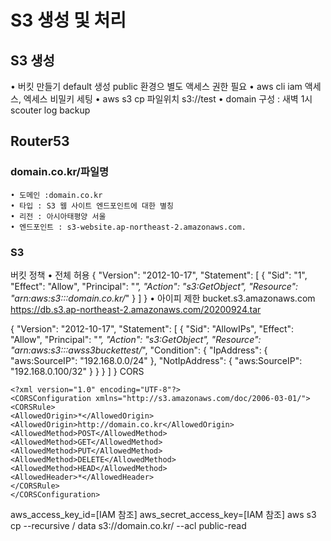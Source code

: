 # S3 생성 및 처리
## S3 생성
• 버킷 만들기 default 생성 public 환경으 별도 액세스 권한 필요
• aws cli iam 액세스, 엑세스 비밀키 세팅
• aws s3 cp 파일위치 s3://test
• domain 구성 : 새벽 1시 scouter log backup

## Router53
### domain.co.kr/파일명
    • 도메인 :domain.co.kr
    • 타입 : S3 웹 사이트 엔드포인트에 대한 별칭
    • 리전 : 아시아태평양 서울
    • 엔드포인트 : s3-website.ap-northeast-2.amazonaws.com.
### S3
버킷 정책
    • 전체 허용
{
"Version": "2012-10-17",
"Statement": [
    {
        "Sid": "1",
        "Effect": "Allow",
        "Principal": "*",
        "Action": "s3:GetObject",
        "Resource": "arn:aws:s3:::domain.co.kr/*"
    }
]
}
• 아이피 제한
bucket.s3.amazonaws.com
https://db.s3.ap-northeast-2.amazonaws.com/20200924.tar

{
"Version": "2012-10-17",
"Statement": [
    {
        "Sid": "AllowIPs",
        "Effect": "Allow",
        "Principal": "*",
        "Action": "s3:GetObject",
        "Resource": "arn:aws:s3:::awss3buckettest/*",
        "Condition": {
            "IpAddress": {
                "aws:SourceIP": "192.168.0.0/24"
            },
            "NotIpAddress": {
                "aws:SourceIP": "192.168.0.100/32"
            }
        }
    }
]
}
CORS
```
<?xml version="1.0" encoding="UTF-8"?>
<CORSConfiguration xmlns="http://s3.amazonaws.com/doc/2006-03-01/">
<CORSRule>
<AllowedOrigin>*</AllowedOrigin>
<AllowedOrigin>http://domain.co.kr</AllowedOrigin>
<AllowedMethod>POST</AllowedMethod>
<AllowedMethod>GET</AllowedMethod>
<AllowedMethod>PUT</AllowedMethod>
<AllowedMethod>DELETE</AllowedMethod>
<AllowedMethod>HEAD</AllowedMethod>
<AllowedHeader>*</AllowedHeader>
</CORSRule>
</CORSConfiguration>

```

aws_access_key_id=[IAM 참조]
aws_secret_access_key=[IAM 참조]
aws s3 cp --recursive / data s3://domain.co.kr/ --acl public-read
